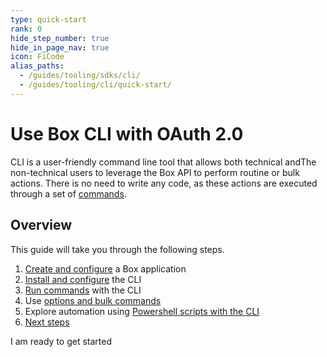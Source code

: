 ```yaml
---
type: quick-start
rank: 0
hide_step_number: true
hide_in_page_nav: true
icon: FiCode
alias_paths:
  - /guides/tooling/sdks/cli/
  - /guides/tooling/cli/quick-start/
---
```


# Use Box CLI with OAuth 2.0

<!--alex ignore executed-->

CLI is a user-friendly command line tool that allows both technical andThe 
non-technical users to leverage the Box API to perform routine or bulk actions.
There is no need to write any code, as these actions are executed through a set
of [commands][commands].

<YouTube id='whxT3Bdx3E0' />

## Overview

This guide will take you through the following steps.

1. [Create and configure][one] a Box application
2. [Install and configure][two] the CLI
3. [Run commands][three] with the CLI
4. Use [options and bulk commands][four]
5. Explore automation using [Powershell scripts with the CLI][five]
6. [Next steps][six]

<Next>
  I am ready to get started
</Next>

[commands]: https://github.com/box/boxcli#command-topics
[one]: g://cli/quick-start/create-oauth-app
[two]: g://cli/quick-start/install-and-configure
[three]: g://cli/quick-start/build-commands-help
[four]: g://cli/quick-start/options-and-bulk-commands
[five]: g://cli/quick-start/powershell-script-templates
[six]: g://cli/quick-start/next-steps
